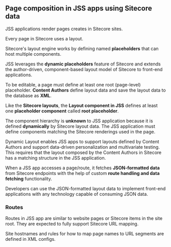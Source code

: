 ## Page composition in JSS apps using Sitecore data

JSS applications render pages creates in Sitecore sites.

Every page in Sitecore uses a layout.

Sitecore's layout engine works by defining named **placeholders** that can host multiple components.

JSS leverages the **dynamic placeholders** feature of Sitecore and extends the author-driven, component-based layout model of Sitecore to front-end applications.

To be editable, a page must define at least one root (page-level) placeholder. **Content Authors** define layout data and save the layout data to the database as **XML**.

Like the **Sitecore layouts**, the **Layout component in JSS** defines at least one **placeholder component** called **root placeholder**.

The component hierarchy is **unknown** to JSS application because it is defined **dynamically** by Sitecore layout data. The JSS application must define components matching the Sitecore renderings used in the page.

Dynamic Layout enables JSS apps to support layouts defined by Content Authors and support data-driven personalization and multivariate testing. This requires that the layout composed by the Content Authors in Sitecore has a matching structure in the JSS application.

When a JSS app accesses a page/route, it fetches **JSON-formatted data** from Sitecore endpoints with the help of custom **route handling and data fetching** functionality.

Developers can use the JSON-formatted layout data to implement front-end applications with any technology capable of consuming JSON data.

### Routes

Routes in JSS app are similar to website pages or Sitecore items in the site root. They are expected to fully support Sitecore URL mapping.

Site hostnames and rules for how to map page names to URL segments are defined in XML configs.